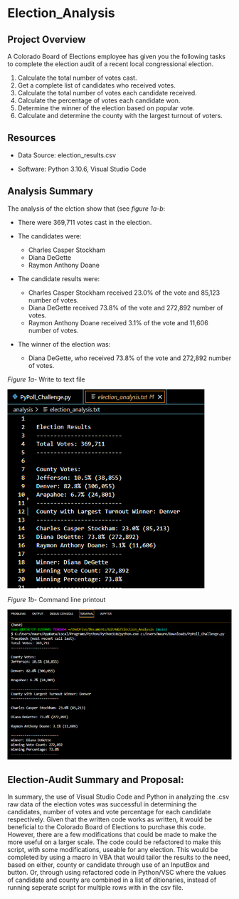 # Election_Analysis

## Project Overview
A Colorado Board of Elections employee has given you the following tasks to complete the election audit of a recent local congressional election.

1. Calculate the total number of votes cast. 
2. Get a complete list of candidates who received votes. 
3. Calculate the total number of votes each candidate received. 
4. Calculate the percentage of votes each candidate won. 
5. Determine the winner of the election based on popular vote.
6. Calculate and determine the county with the largest turnout of voters. 

## Resources
* Data Source: election_results.csv

* Software: Python 3.10.6, Visual Studio Code

## Analysis Summary
The analysis of the elction show that (see *figure 1a-b*: 

* There were 369,711 votes cast in the election. 

* The candidates were:

  * Charles Casper Stockham
  * Diana DeGette
  * Raymon Anthony Doane
  
* The candidate results were:
  * Charles Casper Stockham received 23.0% of the vote and 85,123 number of votes. 
  * Diana DeGette received 73.8% of the vote and 272,892 number of votes.
  * Raymon Anthony Doane received 3.1% of the vote and 11,606 number of votes.

* The winner of the election was:
  * Diana DeGette, who received 73.8% of the vote and 272,892 number of votes. 

*Figure 1a*- Write to text file

![election_results_txt](https://github.com/maureengamache/Election_Analysis/blob/main/election_results_txt.png)

*Figure 1b*- Command line printout

![Command_line_results](https://github.com/maureengamache/Election_Analysis/blob/main/Command_line_results.png)

## Election-Audit Summary and Proposal: 

In summary, the use of Visual Studio Code and Python in analyzing the .csv raw data of the election votes was successful in determining the candidates, number of votes and vote percentage for each candidate respectively. Given that the written code works as written, it would be beneficial to the Colorado Board of Elections to purchase this code. However, there are a few modifications that could be made to make the more useful on a larger scale. The code could be refactored to make this script, with some modifications, useable for any election. This would be completed by using a macro in VBA that would tailor the results to the need, based on either, county or candidate through use of an InputBox and button. Or, through using refactored code in Python/VSC where the values of candidate and county are combined in a list of ditionaries, instead of running seperate script for multiple rows with in the csv file. 



